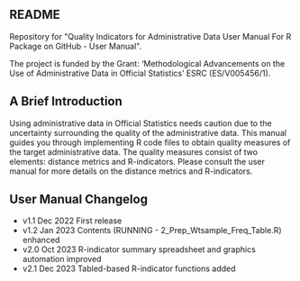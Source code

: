 ## README

Repository for "Quality Indicators for Administrative Data
User Manual For R Package on GitHub - User Manual".

The project is funded by the Grant: ‘Methodological Advancements on the Use of Administrative Data in Official Statistics’ ESRC (ES/V005456/1).

## A Brief Introduction

Using administrative data in Official Statistics needs caution due
to the uncertainty surrounding the quality of the administrative
data. This manual guides you through implementing R code files to
obtain quality measures of the target administrative data. The
quality measures consist of two elements: distance metrics and
R-indicators. Please consult the user manual for more details on the
distance metrics and R-indicators.

## User Manual Changelog
- v1.1 Dec 2022 First release
- v1.2 Jan 2023 Contents (RUNNING - 2_Prep_Wtsample_Freq_Table.R) enhanced
- v2.0 Oct 2023 R-indicator summary spreadsheet and graphics automation improved
- v2.1 Dec 2023 Tabled-based R-indicator functions added
